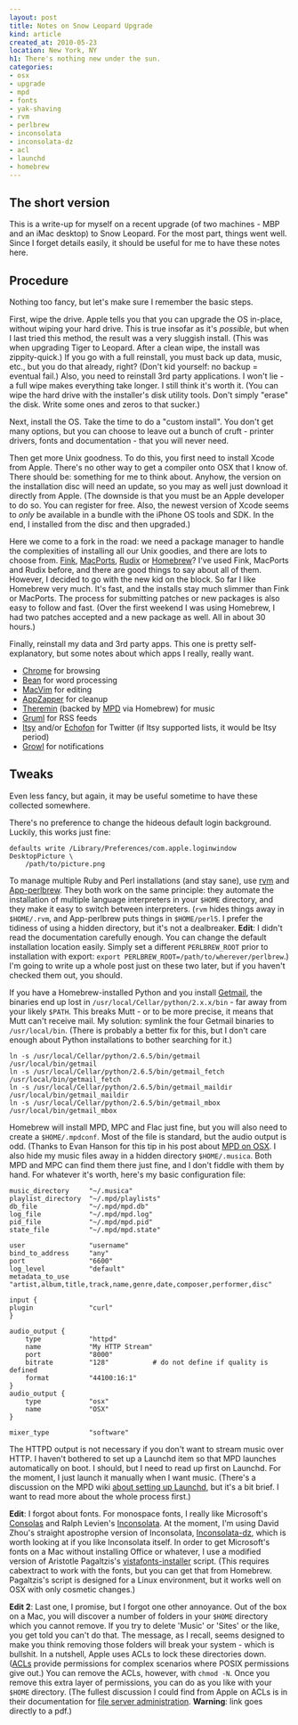 ```yaml
---
layout: post
title: Notes on Snow Leopard Upgrade
kind: article
created_at: 2010-05-23
location: New York, NY
h1: There's nothing new under the sun.
categories:
- osx
- upgrade
- mpd
- fonts
- yak-shaving
- rvm
- perlbrew
- inconsolata
- inconsolata-dz
- acl
- launchd
- homebrew
---
```


## The short version

This is a write-up for myself on a recent upgrade (of two machines - MBP and an iMac desktop) to Snow Leopard. For the most part, things went well. Since I forget details easily, it should be useful for me to have these notes here.

## Procedure

Nothing too fancy, but let's make sure I remember the basic steps.

First, wipe the drive. Apple tells you that you can upgrade the OS in-place, without wiping your hard drive. This is true insofar as it's *possible*, but when I last tried this method, the result was a very sluggish install. (This was when upgrading Tiger to Leopard. After a clean wipe, the install was zippity-quick.) If you go with a full reinstall, you must back up data, music, etc., but you do that already, right? (Don't kid yourself: no backup = eventual fail.) Also, you need to reinstall 3rd party applications. I won't lie - a full wipe makes everything take longer. I still think it's worth it. (You can wipe the hard drive with the installer's disk utility tools. Don't simply "erase" the disk. Write some ones and zeros to that sucker.)

Next, install the OS. Take the time to do a "custom install". You don't get many options, but you can choose to leave out a bunch of cruft - printer drivers, fonts and documentation - that you will never need.

Then get more Unix goodness. To do this, you first need to install Xcode from Apple. There's no other way to get a compiler onto OSX that I know of. There should be: something for me to think about. Anyhow, the version on the installation disc will need an update, so you may as well just download it directly from Apple. (The downside is that you must be an Apple developer to do so. You can register for free. Also, the newest version of Xcode seems to _only_ be available in a bundle with the iPhone OS tools and SDK. In the end, I installed from the disc and then upgraded.)

Here we come to a fork in the road: we need a package manager to handle the complexities of installing all our Unix goodies, and there are lots to choose from. [Fink][fink], [MacPorts][macports], [Rudix][rudix] or [Homebrew][homebrew]? I've used Fink, MacPorts and Rudix before, and there are good things to say about all of them. However, I decided to go with the new kid on the block. So far I like Homebrew very much. It's fast, and the installs stay much slimmer than Fink or MacPorts. The process for submitting patches or new packages is also easy to follow and fast. (Over the first weekend I was using Homebrew, I had two patches accepted and a new package as well. All in about 30 hours.)

Finally, reinstall my data and 3rd party apps. This one is pretty self-explanatory, but some notes about which apps I really, really want.

+ [Chrome][chrome] for browsing
+ [Bean][bean] for word processing
+ [MacVim][macvim] for editing
+ [AppZapper][appzapper] for cleanup
+ [Theremin][theremin] (backed by [MPD][mpd] via Homebrew) for music
+ [Gruml][gruml] for RSS feeds
+ [Itsy][itsy] and/or [Echofon][echofon] for Twitter (if Itsy supported lists, it would be Itsy period)
+ [Growl][growl] for notifications

## Tweaks

Even less fancy, but again, it may be useful sometime to have these collected somewhere.

There's no preference to change the hideous default login background. Luckily, this works just fine:

    defaults write /Library/Preferences/com.apple.loginwindow DesktopPicture \
        /path/to/picture.png

To manage multiple Ruby and Perl installations (and stay sane), use [rvm][rvm] and [App-perlbrew][perlbrew]. They both work on the same principle: they automate the installation of multiple language interpreters in your `$HOME` directory, and they make it easy to switch between interpreters. (`rvm` hides things away in `$HOME/.rvm`, and App-perlbrew puts things in `$HOME/perl5`. I prefer the tidiness of using a hidden directory, but it's not a dealbreaker. __Edit__: I didn't read the documentation carefully enough. You can change the default installation location easily. Simply set a different `PERLBREW_ROOT` prior to installation with export: `export PERLBREW_ROOT=/path/to/wherever/perlbrew`.) I'm going to write up a whole post just on these two later, but if you haven't checked them out, you should.

If you have a Homebrew-installed Python and you install [Getmail][getmail], the binaries end up lost in `/usr/local/Cellar/python/2.x.x/bin` - far away from your likely `$PATH`. This breaks Mutt - or to be more precise, it means that Mutt can't receive mail. My solution: symlink the four Getmail binaries to `/usr/local/bin`. (There is probably a better fix for this, but I don't care enough about Python installations to bother searching for it.)

    ln -s /usr/local/Cellar/python/2.6.5/bin/getmail /usr/local/bin/getmail
    ln -s /usr/local/Cellar/python/2.6.5/bin/getmail_fetch /usr/local/bin/getmail_fetch
    ln -s /usr/local/Cellar/python/2.6.5/bin/getmail_maildir /usr/local/bin/getmail_maildir
    ln -s /usr/local/Cellar/python/2.6.5/bin/getmail_mbox /usr/local/bin/getmail_mbox

Homebrew will install MPD, MPC and Flac just fine, but you will also need to create a `$HOME/.mpdconf`. Most of the file is standard, but the audio output is odd. (Thanks to Evan Hanson for this tip in his post about [MPD on OSX](http://evanhanson.com/2010/03/22/mpd-on-os-x/). I also hide my music files away in a hidden directory `$HOME/.musica`. Both MPD and MPC can find them there just fine, and I don't fiddle with them by hand. For whatever it's worth, here's my basic configuration file:

    music_directory     "~/.musica"
    playlist_directory  "~/.mpd/playlists"
    db_file             "~/.mpd/mpd.db"
    log_file            "~/.mpd/mpd.log"
    pid_file            "~/.mpd/mpd.pid"
    state_file          "~/.mpd/mpd.state"

    user                "username"
    bind_to_address     "any"
    port                "6600"
    log_level           "default"
    metadata_to_use     "artist,album,title,track,name,genre,date,composer,performer,disc"

    input {
    plugin              "curl"
    }

    audio_output {
        type            "httpd"
        name            "My HTTP Stream"
        port            "8000"
        bitrate         "128"           # do not define if quality is defined
        format          "44100:16:1"
    }
    audio_output {
        type            "osx"
        name            "OSX"
    }

    mixer_type          "software"

The HTTPD output is not necessary if you don't want to stream music over HTTP. I haven't bothered to set up a Launchd item so that MPD launches automatically on boot. I should, but I need to read up first on Launchd. For the moment, I just launch it manually when I want music. (There's a discussion on the MPD wiki [about setting up Launchd][launchd], but it's a bit brief. I want to read more about the whole process first.) 

__Edit__: I forgot about fonts. For monospace fonts, I really like Microsoft's [Consolas][consolas] and Ralph Levien's [Inconsolata][inconsolata]. At the moment, I'm using David Zhou's straight apostrophe version of Inconsolata, [Inconsolata-dz][inconsolata-dz], which is worth looking at if you like Inconsolata itself. In order to get Microsoft's fonts on a Mac without installing Office or whatever, I use a modified version of Aristotle Pagaltzis's [vistafonts-installer][vistafonts] script. (This requires cabextract to work with the fonts, but you can get that from Homebrew. Pagaltzis's script is designed for a Linux environment, but it works well on OSX with only cosmetic changes.)

__Edit 2__: Last one, I promise, but I forgot one other annoyance. Out of the box on a Mac, you will discover a number of folders in your `$HOME` directory which you cannot remove. If you try to delete 'Music' or 'Sites' or the like, you get told you can't do that. The message, as I recall, seems designed to make you think removing those folders will break your system - which is bullshit. In a nutshell, Apple uses ACLs to lock these directories down. ([ACLs][aclw] provide permissions for complex scenarios where POSIX permissions give out.) You can remove the ACLs, however, with `chmod -N`. Once you remove this extra layer of permissions, you can do as you like with your `$HOME` directory. (The fullest discussion I could find from Apple on ACLs is in their documentation for [file server administration][acls]. **Warning**: link goes directly to a pdf.)

[fink]: http://www.finkproject.org/
[macports]: http://www.macports.org/
[rudix]: http://rudix.org/
[homebrew]: http://wiki.github.com/mxcl/homebrew/
[rvm]: http://rvm.beginrescueend.com/
[perlbrew]: http://gugod.org/2010/03/perlbrew-home-perl-installation-made-easy.html
[chrome]: http://www.google.com/chrome?platform=mac
[bean]: http://www.bean-osx.com/Bean.html
[macvim]: http://code.google.com/p/macvim/
[appzapper]: http://appzapper.com/
[theremin]: http://theremin.sigterm.eu/
[mpd]: http://mpd.wikia.com/wiki/Music_Player_Daemon_Wiki
[gruml]: http://www.grumlapp.com/
[itsy]: http://mowglii.com/itsy/
[echofon]: http://www.echofon.com/
[growl]: http://growl.info/
[getmail]: http://pyropus.ca/software/getmail/
[launchd]: http://mpd.wikia.com/wiki/MPD_on_OSX#LaunchD
[consolas]: http://www.microsoft.com/typography/ClearTypeFonts.mspx
[inconsolata]: http://www.levien.com/type/myfonts/inconsolata.html
[inconsolata-dz]: http://nodnod.net/2009/feb/12/adding-straight-single-and-double-quotes-inconsola/
[vistafonts]: http://plasmasturm.org/code/vistafonts-installer/vistafonts-installer
[aclw]: http://en.wikipedia.org/wiki/Access_control_list
[acls]: http://manuals.info.apple.com/en_US/FileServerAdmin_v10.6.pdf
